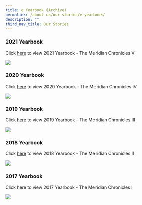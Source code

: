 ```yaml
---
title: e Yearbook (Archive)
permalink: /about-us/our-stories/e-yearbook/
description: ""
third_nav_title: Our Stories
---
```

### 2021 Yearbook

Click [here](https://go.gov.sg/2021meridianchronicles) to view 2021 Yearbook - The Meridian Chronicles V 

![](/images/Yearbook/yearbook%202021.jpg)

### 2020 Yearbook

Click [here](https://go.gov.sg/2020meridianchronicles) to view 2020 Yearbook - The Meridian Chronicles IV 

![](/images/Yearbook/yearbook%202020.jpg)

### 2019 Yearbook

Click [here](https://go.gov.sg/2019meridianchronicles) to view 2019 Yearbook - The Meridian Chronicles III

![](/images/Yearbook/yearbook%202019.jpg)

### 2018 Yearbook

Click [here](https://go.gov.sg/2018meridianchronicles) to view 2018 Yearbook - The Meridian Chronicles II

![](/images/Yearbook/yearbook%202018.jpg)

### 2017 Yearbook

Click here to view 2017 Yearbook - The Meridian Chronicles I

![](/images/Yearbook/yearbook%202017.jpg)
